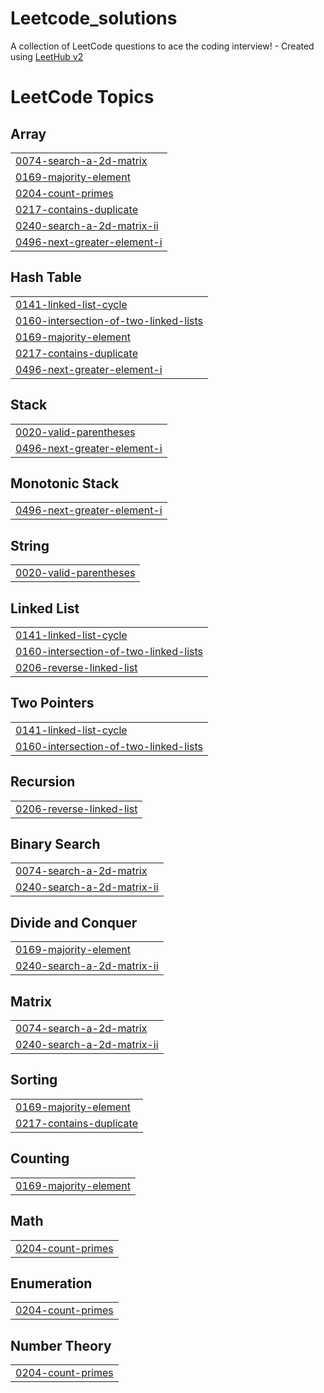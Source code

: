 # Leetcode_solutions
A collection of LeetCode questions to ace the coding interview! - Created using [LeetHub v2](https://github.com/arunbhardwaj/LeetHub-2.0)

<!---LeetCode Topics Start-->
# LeetCode Topics
## Array
|  |
| ------- |
| [0074-search-a-2d-matrix](https://github.com/AmanPatel470/Leetcode_solutions/tree/master/0074-search-a-2d-matrix) |
| [0169-majority-element](https://github.com/AmanPatel470/Leetcode_solutions/tree/master/0169-majority-element) |
| [0204-count-primes](https://github.com/AmanPatel470/Leetcode_solutions/tree/master/0204-count-primes) |
| [0217-contains-duplicate](https://github.com/AmanPatel470/Leetcode_solutions/tree/master/0217-contains-duplicate) |
| [0240-search-a-2d-matrix-ii](https://github.com/AmanPatel470/Leetcode_solutions/tree/master/0240-search-a-2d-matrix-ii) |
| [0496-next-greater-element-i](https://github.com/AmanPatel470/Leetcode_solutions/tree/master/0496-next-greater-element-i) |
## Hash Table
|  |
| ------- |
| [0141-linked-list-cycle](https://github.com/AmanPatel470/Leetcode_solutions/tree/master/0141-linked-list-cycle) |
| [0160-intersection-of-two-linked-lists](https://github.com/AmanPatel470/Leetcode_solutions/tree/master/0160-intersection-of-two-linked-lists) |
| [0169-majority-element](https://github.com/AmanPatel470/Leetcode_solutions/tree/master/0169-majority-element) |
| [0217-contains-duplicate](https://github.com/AmanPatel470/Leetcode_solutions/tree/master/0217-contains-duplicate) |
| [0496-next-greater-element-i](https://github.com/AmanPatel470/Leetcode_solutions/tree/master/0496-next-greater-element-i) |
## Stack
|  |
| ------- |
| [0020-valid-parentheses](https://github.com/AmanPatel470/Leetcode_solutions/tree/master/0020-valid-parentheses) |
| [0496-next-greater-element-i](https://github.com/AmanPatel470/Leetcode_solutions/tree/master/0496-next-greater-element-i) |
## Monotonic Stack
|  |
| ------- |
| [0496-next-greater-element-i](https://github.com/AmanPatel470/Leetcode_solutions/tree/master/0496-next-greater-element-i) |
## String
|  |
| ------- |
| [0020-valid-parentheses](https://github.com/AmanPatel470/Leetcode_solutions/tree/master/0020-valid-parentheses) |
## Linked List
|  |
| ------- |
| [0141-linked-list-cycle](https://github.com/AmanPatel470/Leetcode_solutions/tree/master/0141-linked-list-cycle) |
| [0160-intersection-of-two-linked-lists](https://github.com/AmanPatel470/Leetcode_solutions/tree/master/0160-intersection-of-two-linked-lists) |
| [0206-reverse-linked-list](https://github.com/AmanPatel470/Leetcode_solutions/tree/master/0206-reverse-linked-list) |
## Two Pointers
|  |
| ------- |
| [0141-linked-list-cycle](https://github.com/AmanPatel470/Leetcode_solutions/tree/master/0141-linked-list-cycle) |
| [0160-intersection-of-two-linked-lists](https://github.com/AmanPatel470/Leetcode_solutions/tree/master/0160-intersection-of-two-linked-lists) |
## Recursion
|  |
| ------- |
| [0206-reverse-linked-list](https://github.com/AmanPatel470/Leetcode_solutions/tree/master/0206-reverse-linked-list) |
## Binary Search
|  |
| ------- |
| [0074-search-a-2d-matrix](https://github.com/AmanPatel470/Leetcode_solutions/tree/master/0074-search-a-2d-matrix) |
| [0240-search-a-2d-matrix-ii](https://github.com/AmanPatel470/Leetcode_solutions/tree/master/0240-search-a-2d-matrix-ii) |
## Divide and Conquer
|  |
| ------- |
| [0169-majority-element](https://github.com/AmanPatel470/Leetcode_solutions/tree/master/0169-majority-element) |
| [0240-search-a-2d-matrix-ii](https://github.com/AmanPatel470/Leetcode_solutions/tree/master/0240-search-a-2d-matrix-ii) |
## Matrix
|  |
| ------- |
| [0074-search-a-2d-matrix](https://github.com/AmanPatel470/Leetcode_solutions/tree/master/0074-search-a-2d-matrix) |
| [0240-search-a-2d-matrix-ii](https://github.com/AmanPatel470/Leetcode_solutions/tree/master/0240-search-a-2d-matrix-ii) |
## Sorting
|  |
| ------- |
| [0169-majority-element](https://github.com/AmanPatel470/Leetcode_solutions/tree/master/0169-majority-element) |
| [0217-contains-duplicate](https://github.com/AmanPatel470/Leetcode_solutions/tree/master/0217-contains-duplicate) |
## Counting
|  |
| ------- |
| [0169-majority-element](https://github.com/AmanPatel470/Leetcode_solutions/tree/master/0169-majority-element) |
## Math
|  |
| ------- |
| [0204-count-primes](https://github.com/AmanPatel470/Leetcode_solutions/tree/master/0204-count-primes) |
## Enumeration
|  |
| ------- |
| [0204-count-primes](https://github.com/AmanPatel470/Leetcode_solutions/tree/master/0204-count-primes) |
## Number Theory
|  |
| ------- |
| [0204-count-primes](https://github.com/AmanPatel470/Leetcode_solutions/tree/master/0204-count-primes) |
<!---LeetCode Topics End-->